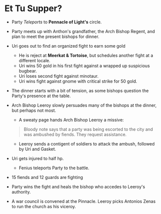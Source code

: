 <!-- TITLE: 2020 05 16 -->
<!-- SUBTITLE: A quick summary of 2020 05 16 -->

# Et Tu Supper?

- Party _Teleports_ to **Pennacle of Light's** circle.

- Party meets up with Anthon's grandfather, the Arch Bishop Regent, and plan to meet the present bishops for dinner.

- Uri goes out to find an organized fight to earn some gold
  
  - He is reject at **Meerkat & Tortoise**, but schedules another fight at a different locale.
  - Uri wins 50 gold in his first fight against a wrapped up suspicious bugbear.
  - Uri loses second fight against minotaur.
  - Uri wins fight against gnome with critical strike for 50 gold.
  
- The dinner starts with a bit of tension, as some bishops question the Party's presence at the table.

- Arch Bishop Leeroy slowly persuades many of the bishops at the dinner, but perhaps not most.

  - A sweaty page hands Arch Bishop Leeroy a missive:

  > Bloody note says that a party was being escorted to the city and was ambushed by fiends. They request assistance.

  - Leeroy sends a contigent of soldiers to attack the ambush, followed by Uri and Gasket.
- Uri gets injured to half hp.
  - Fenius teleports Party to the battle.
-  15 fiends and 12 guards are fighting
  -  Party wins the fight and heals the bishop who accedes to Leeroy's authority.
- A war council is convened at the Pinnacle. Leeroy picks Antonios Zenas to run the church as his viceroy.

    